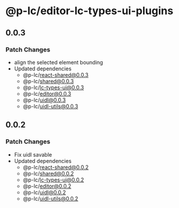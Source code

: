 # @p-lc/editor-lc-types-ui-plugins

## 0.0.3

### Patch Changes

- align the selected element bounding
- Updated dependencies
  - @p-lc/react-shared@0.0.3
  - @p-lc/shared@0.0.3
  - @p-lc/lc-types-ui@0.0.3
  - @p-lc/editor@0.0.3
  - @p-lc/uidl@0.0.3
  - @p-lc/uidl-utils@0.0.3

## 0.0.2

### Patch Changes

- Fix uidl savable
- Updated dependencies
  - @p-lc/react-shared@0.0.2
  - @p-lc/shared@0.0.2
  - @p-lc/lc-types-ui@0.0.2
  - @p-lc/editor@0.0.2
  - @p-lc/uidl@0.0.2
  - @p-lc/uidl-utils@0.0.2
